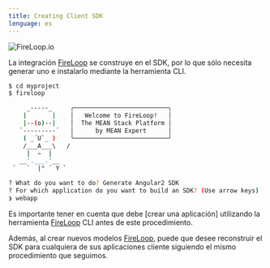 ```yaml
---
title: Creating Client SDK
lenguage: es
---
```

![FireLoop.io](https://storage.googleapis.com/mean-expert-images/fireloop-logo.png)

La integración [FireLoop] se construye en el SDK, por lo que sólo necesita generar uno e instalarlo mediante la herramienta CLI.

````sh
$ cd myproject
$ fireloop

     _-----_     ╭──────────────────────────╮
    |       |    │   Welcome to FireLoop!   │
    |--(o)--|    │  The MEAN Stack Platform │
   `---------´   │      by MEAN Expert      │
    ( _´U`_ )    ╰──────────────────────────╯
    /___A___\   /
     |  ~  |     
   __'.___.'__   
 ´   `  |° ´ Y ` 

? What do you want to do? Generate Angular2 SDK
? For which application do you want to build an SDK? (Use arrow keys)
❯ webapp 
````

Es importante tener en cuenta que debe [crear una aplicación] utilizando la herramienta [FireLoop] CLI antes de este procedimiento.

Además, al crear nuevos modelos [FireLoop], puede que desee reconstruir el SDK para cualquiera de sus aplicaciones cliente siguiendo el mismo procedimiento que seguimos.

[FireLoop]: http://fireloop.io
[create an application]: https://github.com/mean-expert-official/fireloop.io/wiki/Creating-Client-Applications